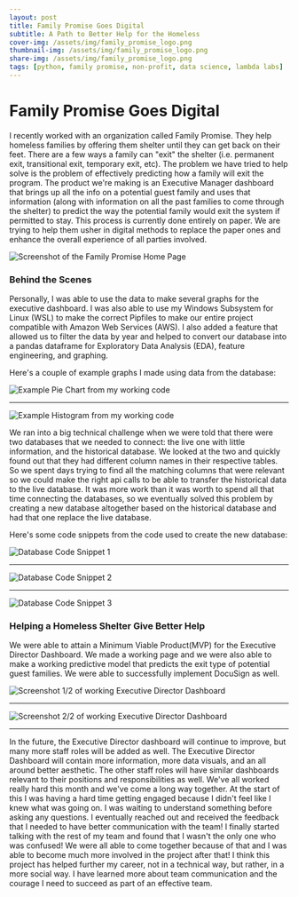 ```yaml
---
layout: post
title: Family Promise Goes Digital
subtitle: A Path to Better Help for the Homeless
cover-img: /assets/img/family_promise_logo.png
thumbnail-img: /assets/img/family_promise_logo.png
share-img: /assets/img/family_promise_logo.png
tags: [python, family promise, non-profit, data science, lambda labs]
---
```


# Family Promise Goes Digital

I recently worked with an organization called Family Promise. 
They help homeless families by offering them shelter until they can get back on their feet. 
There are a few ways a family can "exit" the shelter (i.e. permanent exit, transitional exit, temporary exit, etc).
The problem we have tried to help solve is the problem of effectively predicting how a family will exit the program.
The product we're making is an Executive Manager dashboard that brings up all the info on a potential guest family and
uses that information (along with information on all the past families to come through the shelter) to predict the way
the potential family would exit the system if permitted to stay. This process is currently done entirely on paper.
We are trying to help them usher in digital methods to replace the paper ones and enhance the overall experience of
all parties involved.

![Screenshot of the Family Promise Home Page](/assets/img/family_promise_site.png)

### Behind the Scenes 
Personally, I was able to use the data to make several graphs for the executive dashboard.
I was also able to use my Windows Subsystem for Linux (WSL) to make the correct Pipfiles to make our entire
project compatible with Amazon Web Services (AWS). I also added a feature that allowed us to filter the data
by year and helped to convert our database into a pandas dataframe for Exploratory Data Analysis (EDA), feature
engineering, and graphing.

Here's a couple of example graphs I made using data from the database:

![Example Pie Chart from my working code](/assets/img/family_promise_example_pie_chart.png)

***

![Example Histogram from my working code](/assets/img/family_promise_example_histogram.png)

We ran into a big technical challenge when we were told that there were two databases that we needed to connect:
the live one with little information, and the historical database. We looked at the two and quickly found out that
they had different column names in their respective tables. So we spent days trying to find all the matching columns
that were relevant so we could make the right api calls to be able to transfer the historical data to the live database.
It was more work than it was worth to spend all that time connecting the databases, so we eventually solved this problem
by creating a new database altogether based on the historical database and had that one replace the live database. 

Here's some code snippets from the code used to create the new database:

![Database Code Snippet 1](/assets/img/family_promise_code_snippet_1.png)

***

![Database Code Snippet 2](/assets/img/family_promise_code_snippet_2.png)

***

![Database Code Snippet 3](/assets/img/family_promise_code_snippet_3.png)

### Helping a Homeless Shelter Give Better Help
We were able to attain a Minimum Viable Product(MVP) for the Executive Director Dashboard.
We made a working page and we were also able to make a working predictive model that predicts the exit type of potential guest families. We were able to successfully implement DocuSign as well. 

![Screenshot 1/2 of working Executive Director Dashboard](/assets/img/family_promise_working_executive_dashboard_1.com-gif-maker.gif)

***

![Screenshot 2/2 of working Executive Director Dashboard](/assets/img/family_promise_working_executive_dashboard_2.com-gif-maker.gif)

***

In the future, the Executive Director dashboard will continue to improve, but many more staff roles will be added as well. 
The Executive Director Dashboard will contain more information, more data visuals, and an all around better aesthetic. The other staff roles will have similar dashboards relevant to their positions and responsibilities as well. We've all worked really  hard this month and we've come a long way together. At the start of this I was having a hard time getting engaged because I didn't feel like I knew what was going on. I was waiting to understand something before asking any questions. I eventually reached out and received the feedback that I needed to have better communication with the team! I finally started talking with the rest of my team and found that I wasn't the only one who was confused! We were all able to come together because of that and I was able to become much more involved in the project after that! I think this project has helped further my career, not in a technical way, but rather, in a more social way. I have learned more about team communication and the courage I need to succeed as part of an effective team.
